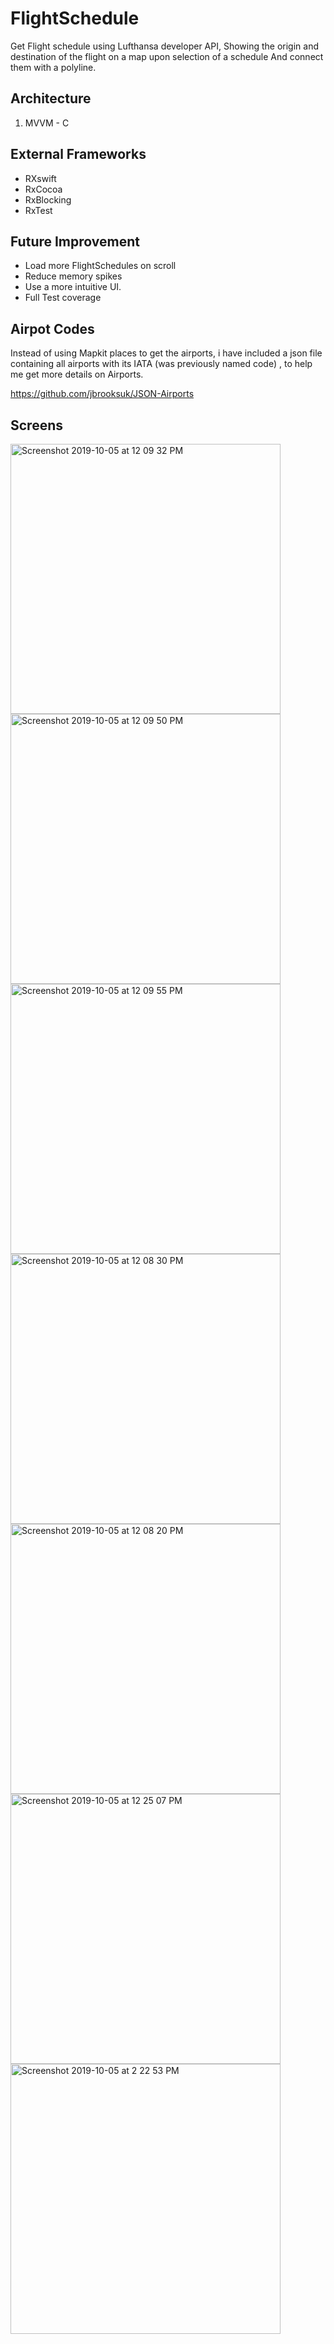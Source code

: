 # FlightSchedule
Get Flight schedule using Lufthansa developer API,
Showing the origin and destination of the flight on a map upon selection of a schedule
And connect them with a polyline.

## Architecture 
1. MVVM - C

## External Frameworks
* RXswift
* RxCocoa
* RxBlocking
* RxTest 

## Future Improvement
* Load more FlightSchedules on scroll
* Reduce memory spikes
* Use a more intuitive UI.
* Full Test coverage


## Airpot Codes
Instead of using Mapkit places to get the airports, i have included  a json file containing all airports with its IATA (was previously named code) , to help me get more details on Airports. 

https://github.com/jbrooksuk/JSON-Airports

## Screens

<img width="432" alt="Screenshot 2019-10-05 at 12 09 32 PM" src="https://user-images.githubusercontent.com/2845362/66254801-0ef58880-e76b-11e9-939f-b4c02e41c4c9.png">
<img width="432" alt="Screenshot 2019-10-05 at 12 09 50 PM" src="https://user-images.githubusercontent.com/2845362/66254800-0e5cf200-e76b-11e9-9c3d-43f648f62602.png">
<img width="432" alt="Screenshot 2019-10-05 at 12 09 55 PM" src="https://user-images.githubusercontent.com/2845362/66254799-0e5cf200-e76b-11e9-8311-4590d18cd677.png">
<img width="432" alt="Screenshot 2019-10-05 at 12 08 30 PM" src="https://user-images.githubusercontent.com/2845362/66254802-0ef58880-e76b-11e9-9e41-3c254dff3af0.png">
<img width="432" alt="Screenshot 2019-10-05 at 12 08 20 PM" src="https://user-images.githubusercontent.com/2845362/66254803-0ef58880-e76b-11e9-905d-f50071ecd88e.png">
<img width="432" alt="Screenshot 2019-10-05 at 12 25 07 PM" src="https://user-images.githubusercontent.com/2845362/66254817-32203800-e76b-11e9-8449-f6f929f38471.png">
<img width="432" alt="Screenshot 2019-10-05 at 2 22 53 PM" src="https://user-images.githubusercontent.com/2845362/66256271-bf6b8880-e77b-11e9-85ca-f85a128f2487.png">

